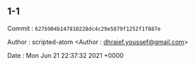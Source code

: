 ## 1-1 

 Commit : `627b904b147810228dc4c29e5879f1252f1f887e`

 Author : scripted-atom <Author : dhraief.youssef@gmail.com> 

 Date 	: Mon Jun 21 22:37:32 2021 +0000 

